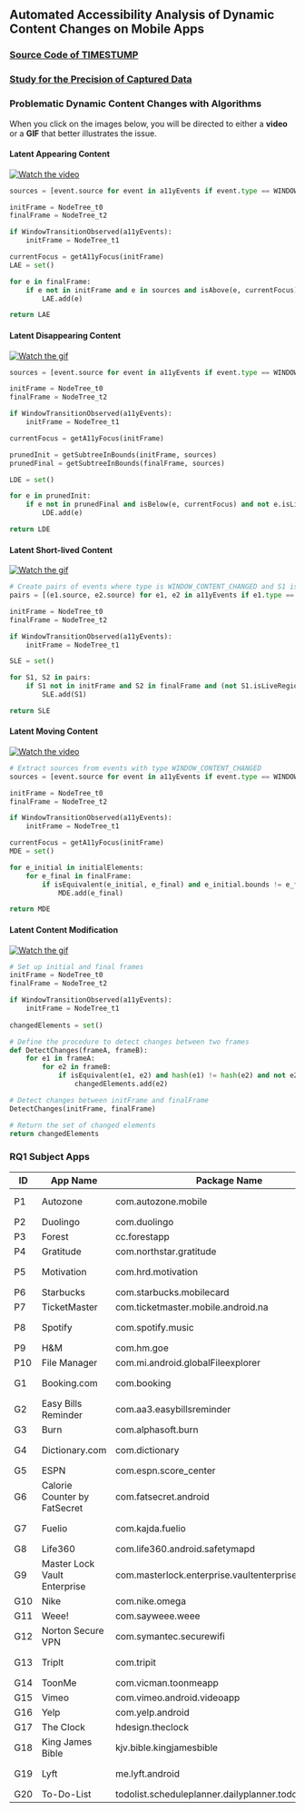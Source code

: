 ## Automated Accessibility Analysis of Dynamic Content Changes on Mobile Apps
### [Source Code of TIMESTUMP](https://github.com/timestump/timestump/tree/main/Source%20Code)

### [Study for the Precision of Captured Data](https://github.com/timestump/timestump/blob/main/Data%20Capturing%20Accuracy/Data%20Capturing%20Accuracy.md)

### Problematic Dynamic Content Changes with Algorithms

When you click on the images below, you will be directed to either a **video** or a **GIF** that better illustrates the issue.

#### Latent Appearing Content

[![Watch the video](https://github.com/timestump/timestump/blob/main/Media/Fuelio.png)](https://github.com/timestump/timestump/blob/main/Media/fuelio.mp4
)


<!-- <img src="fuelio.mp4" alt="Appeared buttons remain unknown to screen reader users" width="150"/> -->

```python
sources = [event.source for event in a11yEvents if event.type == WINDOW_CONTENT_CHANGED]

initFrame = NodeTree_t0
finalFrame = NodeTree_t2

if WindowTransitionObserved(a11yEvents):
    initFrame = NodeTree_t1

currentFocus = getA11yFocus(initFrame)
LAE = set()

for e in finalFrame:
    if e not in initFrame and e in sources and isAbove(e, currentFocus) and not e.isLiveRegion:
        LAE.add(e)

return LAE
```

#### Latent Disappearing Content

[![Watch the gif](https://github.com/timestump/timestump/blob/main/Media/Burn.png)](https://github.com/timestump/timestump/blob/main/Media/burn.gif
)

```python
sources = [event.source for event in a11yEvents if event.type == WINDOW_CONTENT_CHANGED]

initFrame = NodeTree_t0
finalFrame = NodeTree_t2

if WindowTransitionObserved(a11yEvents):
    initFrame = NodeTree_t1

currentFocus = getA11yFocus(initFrame)

prunedInit = getSubtreeInBounds(initFrame, sources)
prunedFinal = getSubtreeInBounds(finalFrame, sources)

LDE = set()

for e in prunedInit:
    if e not in prunedFinal and isBelow(e, currentFocus) and not e.isLiveRegion:
        LDE.add(e)

return LDE
```
#### Latent Short-lived Content

[![Watch the gif](https://github.com/timestump/timestump/blob/main/Media/Spotify.png)](https://github.com/timestump/timestump/blob/main/Media/spotify.gif 
)

```python
# Create pairs of events where type is WINDOW_CONTENT_CHANGED and S1 is within S2
pairs = [(e1.source, e2.source) for e1, e2 in a11yEvents if e1.type == e2.type == WINDOW_CONTENT_CHANGED and isWithin(e1.source, e2.source)]  

initFrame = NodeTree_t0
finalFrame = NodeTree_t2

if WindowTransitionObserved(a11yEvents):
    initFrame = NodeTree_t1

SLE = set()

for S1, S2 in pairs:
    if S1 not in initFrame and S2 in finalFrame and (not S1.isLiveRegion or S1.isClickable):
        SLE.add(S1)

return SLE
```
#### Latent Moving Content

[![Watch the video](https://github.com/timestump/timestump/blob/main/Media/Autozone.png)](https://github.com/timestump/timestump/blob/main/Media/autozone.mp4 
)

```python
# Extract sources from events with type WINDOW_CONTENT_CHANGED
sources = [event.source for event in a11yEvents if event.type == WINDOW_CONTENT_CHANGED]

initFrame = NodeTree_t0
finalFrame = NodeTree_t2

if WindowTransitionObserved(a11yEvents):
    initFrame = NodeTree_t1

currentFocus = getA11yFocus(initFrame)
MDE = set()

for e_initial in initialElements:
    for e_final in finalFrame:
        if isEquivalent(e_initial, e_final) and e_initial.bounds != e_final.bounds and e_initial in sources and e_final in sources and (isAbove(e_final, currentFocus) or isOutOfScreenBounds(e_final)):
            MDE.add(e_final)

return MDE
```
#### Latent Content Modification

[![Watch the gif](https://github.com/timestump/timestump/blob/main/Media/Fuelio2.png)](https://github.com/timestump/timestump/blob/main/Media/fuelio2.gif 
)

```python
# Set up initial and final frames
initFrame = NodeTree_t0
finalFrame = NodeTree_t2

if WindowTransitionObserved(a11yEvents):
    initFrame = NodeTree_t1
    
changedElements = set()

# Define the procedure to detect changes between two frames
def DetectChanges(frameA, frameB):
    for e1 in frameA:
        for e2 in frameB:
            if isEquivalent(e1, e2) and hash(e1) != hash(e2) and not e2.isLiveRegion:
                changedElements.add(e2)

# Detect changes between initFrame and finalFrame
DetectChanges(initFrame, finalFrame)

# Return the set of changed elements
return changedElements
```
### RQ1 Subject Apps

| ID   | App Name                     | Package Name                                         | Installs | Rate | Category          |
| ---- | ---------------------------- | ---------------------------------------------------- | -------- | ---- | ----------------- |
| P1   | Autozone                     | com.autozone.mobile                                  | >5M      | 4.7  | Auto & Vehicles   |
| P2   | Duolingo                     | com.duolingo                                         | >500M    | 4.7  | Education         |
| P3   | Forest                       | cc.forestapp                                         | >10M     | 4.7  | Productivity      |
| P4   | Gratitude                    | com.northstar.gratitude                              | >1M      | 4.9  | Lifestyle         |
| P5   | Motivation                   | com.hrd.motivation                                   | >5M      | 4.8  | Health & Fitness  |
| P6   | Starbucks                    | com.starbucks.mobilecard                             | >10M     | 4.8  | Food & Drink      |
| P7   | TicketMaster                 | com.ticketmaster.mobile.android.na                   | >10M     | 2.9  | Events            |
| P8   | Spotify                      | com.spotify.music                                    | >1B      | 4.4  | Music & Audio     |
| P9   | H&M                          | com.hm.goe                                           | >50M     | 4.7  | Lifestyle         |
| P10  | File Manager                 | com.mi.android.globalFileexplorer                    | >1B      | 4.7  | Tools             |
| G1   | Booking.com                  | com.booking                                          | >500M    | 4.6  | Travel & Local    |
| G2   | Easy Bills Reminder          | com.aa3.easybillsreminder                            | >100K    | 4.5  | Finance           |
| G3   | Burn                         | com.alphasoft.burn                                   | >100     | NA   | Education         |
| G4   | Dictionary.com               | com.dictionary                                       | >10M     | 4.7  | Books & Reference |
| G5   | ESPN                         | com.espn.score_center                                | >50M     | 4.3  | Sports            |
| G6   | Calorie Counter by FatSecret | com.fatsecret.android                                | >50M     | 4.6  | Health & Fitness  |
| G7   | Fuelio                       | com.kajda.fuelio                                     | >1M      | 4.4  | Auto & Vehicle    |
| G8   | Life360                      | com.life360.android.safetymapd                       | >100M    | 4.6  | Lifestyle         |
| G9   | Master Lock Vault Enterprise | com.masterlock.enterprise.vaultenterprise            | >100K    | 4.1  | Lifestyle         |
| G10  | Nike                         | com.nike.omega                                       | >50M     | 4.7  | Shopping          |
| G11  | Weee!                        | com.sayweee.weee                                     | >1M      | 4.8  | Food & Drink      |
| G12  | Norton Secure VPN            | com.symantec.securewifi                              | >10M     | 4.4  | Tools             |
| G13  | Triplt                       | com.tripit                                           | >5M      | 4.7  | Travel & Local    |
| G14  | ToonMe                       | com.vicman.toonmeapp                                 | >50M     | 4.6  | Photography       |
| G15  | Vimeo                        | com.vimeo.android.videoapp                           | >10M     | 3.7  | Entertainment     |
| G16  | Yelp                         | com.yelp.android                                     | >50M     | 4.6  | Food & Drink      |
| G17  | The Clock                    | hdesign.theclock                                     | >1M      | 4.2  | Productivity      |
| G18  | King James Bible             | kjv.bible.kingjamesbible                             | >50M     | 4.8  | Books & Reference |
| G19  | Lyft                         | me.lyft.android                                      | >50M     | 4.9  | Maps & Navigation |
| G20  | To-Do-List                   | todolist.scheduleplanner.dailyplanner.todo.reminders | >10M     | 4.6  | Productivity      |


<!--
**timestump/timestump** is a ✨ _special_ ✨ repository because its `README.md` (this file) appears on your GitHub profile.

Here are some ideas to get you started:

- 🔭 I’m currently working on ...
- 🌱 I’m currently learning ...
- 👯 I’m looking to collaborate on ...
- 🤔 I’m looking for help with ...
- 💬 Ask me about ...
- 📫 How to reach me: ...
- 😄 Pronouns: ...
- ⚡ Fun fact: ...
-->
